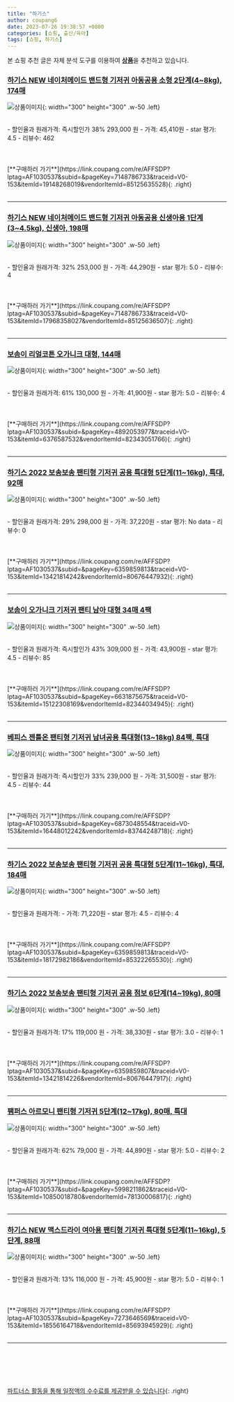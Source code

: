 ```yaml
---
title: "하기스"
author: coupang6
date: 2023-07-26 19:38:57 +0800
categories: [쇼핑, 출산/육아]
tags: [쇼핑, 하기스]
---
```


본 쇼핑 추천 글은 자체 분석 도구를 이용하여 [**상품**](https://link.coupang.com/a/bao1ui)을 추천하고 있습니다.

### [하기스 NEW 네이처메이드 밴드형 기저귀 아동공용 소형 2단계(4~8kg), 174매](https://link.coupang.com/re/AFFSDP?lptag=AF1030537&subid=&pageKey=7148786733&traceid=V0-153&itemId=19148268019&vendorItemId=85125635528)

![상품이미지](https://thumbnail8.coupangcdn.com/thumbnails/remote/230x230ex/image/retail/images/2023/02/20/10/4/87eb820a-a4c2-46c1-a443-f4f46176599e.jpg){: width="300" height="300" .w-50 .left}


<br>
- 할인율과 원래가격: 즉시할인가 38%  293,000   원
- 가격: 45,410원
- star 평가: 4.5
- 리뷰수: 462
<br>
<br>
<br>
<br>
[**구매하러 가기**](https://link.coupang.com/re/AFFSDP?lptag=AF1030537&subid=&pageKey=7148786733&traceid=V0-153&itemId=19148268019&vendorItemId=85125635528){: .right}
<br>
<br>

---

### [하기스 NEW 네이처메이드 밴드형 기저귀 아동공용 신생아용 1단계(3~4.5kg), 신생아, 198매](https://link.coupang.com/re/AFFSDP?lptag=AF1030537&subid=&pageKey=7148786733&traceid=V0-153&itemId=17968358027&vendorItemId=85125636507)

![상품이미지](https://thumbnail8.coupangcdn.com/thumbnails/remote/230x230ex/image/retail/images/2023/02/20/10/7/6a70c0b3-58d8-4dbb-ab4a-f99c8669d490.jpg){: width="300" height="300" .w-50 .left}


<br>
- 할인율과 원래가격: 32%  253,000   원
- 가격: 44,290원
- star 평가: 5.0
- 리뷰수: 4
<br>
<br>
<br>
<br>
[**구매하러 가기**](https://link.coupang.com/re/AFFSDP?lptag=AF1030537&subid=&pageKey=7148786733&traceid=V0-153&itemId=17968358027&vendorItemId=85125636507){: .right}
<br>
<br>

---

### [보솜이 리얼코튼 오가니크 대형, 144매](https://link.coupang.com/re/AFFSDP?lptag=AF1030537&subid=&pageKey=4892053977&traceid=V0-153&itemId=6376587532&vendorItemId=82343051766)

![상품이미지](https://thumbnail7.coupangcdn.com/thumbnails/remote/230x230ex/image/vendor_inventory/8f24/f395d56b35d383b3ae2fc1ba28ead5ef1b8cbef8ada0b78342ce71733d6f.jpg){: width="300" height="300" .w-50 .left}


<br>
- 할인율과 원래가격: 61%  130,000   원
- 가격: 41,900원
- star 평가: 5.0
- 리뷰수: 4
<br>
<br>
<br>
<br>
[**구매하러 가기**](https://link.coupang.com/re/AFFSDP?lptag=AF1030537&subid=&pageKey=4892053977&traceid=V0-153&itemId=6376587532&vendorItemId=82343051766){: .right}
<br>
<br>

---

### [하기스 2022 보송보송 팬티형 기저귀 공용 특대형 5단계(11~16kg), 특대, 92매](https://link.coupang.com/re/AFFSDP?lptag=AF1030537&subid=&pageKey=6359859813&traceid=V0-153&itemId=13421814242&vendorItemId=80676447932)

![상품이미지](https://thumbnail10.coupangcdn.com/thumbnails/remote/230x230ex/image/retail/images/111866841411512-17ef4f09-88fa-4208-9691-b9349743cdab.jpg){: width="300" height="300" .w-50 .left}


<br>
- 할인율과 원래가격: 29%  298,000   원
- 가격: 37,220원
- star 평가: No data
- 리뷰수: 0
<br>
<br>
<br>
<br>
[**구매하러 가기**](https://link.coupang.com/re/AFFSDP?lptag=AF1030537&subid=&pageKey=6359859813&traceid=V0-153&itemId=13421814242&vendorItemId=80676447932){: .right}
<br>
<br>

---

### [보솜이 오가니크 기저귀 팬티 남아 대형 34매 4팩](https://link.coupang.com/re/AFFSDP?lptag=AF1030537&subid=&pageKey=6631875675&traceid=V0-153&itemId=15122308169&vendorItemId=82344034945)

![상품이미지](https://thumbnail8.coupangcdn.com/thumbnails/remote/230x230ex/image/vendor_inventory/4a7f/0fb80afdd3463c75c47728b1b2674cdac2bed7c127e24e1dd71395966c76.jpg){: width="300" height="300" .w-50 .left}


<br>
- 할인율과 원래가격: 즉시할인가 43%  309,000   원
- 가격: 43,900원
- star 평가: 4.5
- 리뷰수: 85
<br>
<br>
<br>
<br>
[**구매하러 가기**](https://link.coupang.com/re/AFFSDP?lptag=AF1030537&subid=&pageKey=6631875675&traceid=V0-153&itemId=15122308169&vendorItemId=82344034945){: .right}
<br>
<br>

---

### [베피스 젠틀온 팬티형 기저귀 남녀공용 특대형(13~18kg) 84팩, 특대](https://link.coupang.com/re/AFFSDP?lptag=AF1030537&subid=&pageKey=6873048554&traceid=V0-153&itemId=16448012242&vendorItemId=83744248718)

![상품이미지](https://thumbnail9.coupangcdn.com/thumbnails/remote/230x230ex/image/vendor_inventory/7085/f00ffed48d5d4a0475e21c6ad7241bd56ecb8b5bea87e65586784f81743e.jpg){: width="300" height="300" .w-50 .left}


<br>
- 할인율과 원래가격: 즉시할인가 33%  239,000   원
- 가격: 31,500원
- star 평가: 4.5
- 리뷰수: 44
<br>
<br>
<br>
<br>
[**구매하러 가기**](https://link.coupang.com/re/AFFSDP?lptag=AF1030537&subid=&pageKey=6873048554&traceid=V0-153&itemId=16448012242&vendorItemId=83744248718){: .right}
<br>
<br>

---

### [하기스 2022 보송보송 팬티형 기저귀 공용 특대형 5단계(11~16kg), 특대, 184매](https://link.coupang.com/re/AFFSDP?lptag=AF1030537&subid=&pageKey=6359859813&traceid=V0-153&itemId=18172982186&vendorItemId=85322265530)

![상품이미지](https://thumbnail9.coupangcdn.com/thumbnails/remote/230x230ex/image/retail/images/ef32c22f-d509-4ce3-824e-61cf48060eb71974183125516803888.png){: width="300" height="300" .w-50 .left}


<br>
- 할인율과 원래가격: 
- 가격: 71,220원
- star 평가: 4.5
- 리뷰수: 4
<br>
<br>
<br>
<br>
[**구매하러 가기**](https://link.coupang.com/re/AFFSDP?lptag=AF1030537&subid=&pageKey=6359859813&traceid=V0-153&itemId=18172982186&vendorItemId=85322265530){: .right}
<br>
<br>

---

### [하기스 2022 보송보송 팬티형 기저귀 공용 점보 6단계(14~19kg), 80매](https://link.coupang.com/re/AFFSDP?lptag=AF1030537&subid=&pageKey=6359859807&traceid=V0-153&itemId=13421814226&vendorItemId=80676447917)

![상품이미지](https://thumbnail9.coupangcdn.com/thumbnails/remote/230x230ex/image/retail/images/2962540595727155-8f2d169e-722f-4cc9-8495-aac364584fd4.jpg){: width="300" height="300" .w-50 .left}


<br>
- 할인율과 원래가격: 17%  119,000   원
- 가격: 38,330원
- star 평가: 3.0
- 리뷰수: 1
<br>
<br>
<br>
<br>
[**구매하러 가기**](https://link.coupang.com/re/AFFSDP?lptag=AF1030537&subid=&pageKey=6359859807&traceid=V0-153&itemId=13421814226&vendorItemId=80676447917){: .right}
<br>
<br>

---

### [팸퍼스 아르모니 팬티형 기저귀 5단계(12~17kg), 80매, 특대](https://link.coupang.com/re/AFFSDP?lptag=AF1030537&subid=&pageKey=5998211862&traceid=V0-153&itemId=10850018780&vendorItemId=78130006817)

![상품이미지](https://thumbnail10.coupangcdn.com/thumbnails/remote/230x230ex/image/retail/images/9025864950209591-1f8b8651-2b3e-4b84-8058-0b34e9219b26.jpg){: width="300" height="300" .w-50 .left}


<br>
- 할인율과 원래가격: 62%  79,000   원
- 가격: 44,890원
- star 평가: 5.0
- 리뷰수: 2
<br>
<br>
<br>
<br>
[**구매하러 가기**](https://link.coupang.com/re/AFFSDP?lptag=AF1030537&subid=&pageKey=5998211862&traceid=V0-153&itemId=10850018780&vendorItemId=78130006817){: .right}
<br>
<br>

---

### [하기스 NEW 맥스드라이 여아용 팬티형 기저귀 특대형 5단계(11~16kg), 5단계, 88매](https://link.coupang.com/re/AFFSDP?lptag=AF1030537&subid=&pageKey=7273646569&traceid=V0-153&itemId=18556164718&vendorItemId=85693945929)

![상품이미지](https://thumbnail10.coupangcdn.com/thumbnails/remote/230x230ex/image/retail/images/2023/04/17/13/5/130a10da-62ec-44ee-bdce-1c5ad6bfca4d.jpg){: width="300" height="300" .w-50 .left}


<br>
- 할인율과 원래가격: 13%  116,000   원
- 가격: 45,900원
- star 평가: 5.0
- 리뷰수: 1
<br>
<br>
<br>
<br>
[**구매하러 가기**](https://link.coupang.com/re/AFFSDP?lptag=AF1030537&subid=&pageKey=7273646569&traceid=V0-153&itemId=18556164718&vendorItemId=85693945929){: .right}
<br>
<br>

---
<br><br><br><br><br> [파트너스 활동을 통해 일정액의 수수료를 제공받을 수 있습니다](https://link.coupang.com/a/bao1ui){: .right}